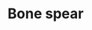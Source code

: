 ---
layout: item
title: Bone spear
item-id: 5016
datatable: true
id: 5016
name: "Bone spear"
members: true
lowalch: 240
highalch: 360
examine: "Basic but brutal!"
monsters:
  - id: 2316
    name: "Guard"
    members: true
    combat_level: 26
    wiki_url: "https://oldschool.runescape.wiki/w/Guard_(Cave_goblin)#Bone_club"
    drops:
      - quantity: "1"
        rarity: 0.15625
    image: "https://oldschool.runescape.wiki/images/thumb/d/d3/Guard_%28Cave_goblin_with_bone_club%29.png/160px-Guard_%28Cave_goblin_with_bone_club%29.png?5837c"
  - id: 2317
    name: "Guard"
    members: true
    combat_level: 24
    wiki_url: "https://oldschool.runescape.wiki/w/Guard_(Cave_goblin)#Bone_spear"
    drops:
      - quantity: "1"
        rarity: 0.15625
    image: "https://oldschool.runescape.wiki/images/thumb/d/d3/Guard_%28Cave_goblin_with_bone_club%29.png/160px-Guard_%28Cave_goblin_with_bone_club%29.png?5837c"
  - id: 5334
    name: "Cave goblin guard"
    members: true
    combat_level: 26
    wiki_url: "https://oldschool.runescape.wiki/w/Cave_goblin_guard#Level_26"
    drops:
      - quantity: "1"
        rarity: 0.15625
    image: "https://oldschool.runescape.wiki/images/thumb/f/fc/Cave_goblin_guard_%28level_24%29.png/140px-Cave_goblin_guard_%28level_24%29.png?b0a0a"
  - id: 5335
    name: "Cave goblin guard"
    members: true
    combat_level: 24
    wiki_url: "https://oldschool.runescape.wiki/w/Cave_goblin_guard#Level_24"
    drops:
      - quantity: "1"
        rarity: 0.15625
    image: "https://oldschool.runescape.wiki/images/thumb/f/fc/Cave_goblin_guard_%28level_24%29.png/140px-Cave_goblin_guard_%28level_24%29.png?b0a0a"
---